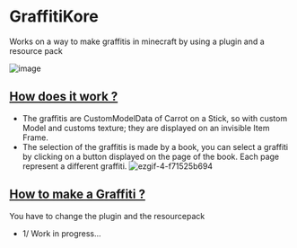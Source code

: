 # GraffitiKore
Works on a way to make graffitis in minecraft by using a plugin and a resource pack

![image](https://github.com/user-attachments/assets/82c99938-5273-433a-8faa-7e726a28f1bb)

## <ins>  How does it work ?</ins>

- The graffitis are CustomModelData of Carrot on a Stick, so with custom Model and customs texture; they are displayed on an invisible Item Frame.
- The selection of the graffitis is made by a book, you can select a graffiti by clicking on a button displayed on the page of the book. Each page represent a different graffiti.
![ezgif-4-f71525b694](https://github.com/user-attachments/assets/73f8911b-0635-4e86-9b6e-76c926c5ae95)


## <ins>  How to make a Graffiti ?</ins>

You have to change the plugin and the resourcepack
- 1/
Work in progress...
